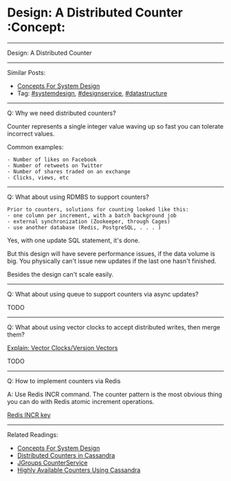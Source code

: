 # Design: A Distributed Counter     :Concept:


---

Design: A Distributed Counter  

---

Similar Posts:  
-   [Concepts For System Design](https://brain.dennyzhang.com/design-concept)
-   Tag: [#systemdesign](https://brain.dennyzhang.com/tag/systemdesign), [#designservice](https://brain.dennyzhang.com/tag/designservice), [#datastructure](https://brain.dennyzhang.com/tag/datastructure)

---

Q: Why we need distributed counters?  

Counter represents a single integer value waving up so fast you can tolerate incorrect values.  

Common examples:  

    - Number of likes on Facebook
    - Number of retweets on Twitter
    - Number of shares traded on an exchange
    - Clicks, views, etc

---

Q: What about using RDMBS to support counters?  

    Prior to counters, solutions for counting looked like this:
    - one column per increment, with a batch background job
    - external synchronization (Zookeeper, through Cages)
    - use another database (Redis, PostgreSQL, . . . )

Yes, with one update SQL statement, it's done.  

But this design will have severe performance issues, if the data volume is big. You physically can't issue new updates if the last one hasn't finished.  

Besides the design can't scale easily.  

---

Q: What about using queue to support counters via async updates?  

TODO  

---

Q: What about using vector clocks to accept distributed writes, then merge them?  

[Explain: Vector Clocks/Version Vectors](https://brain.dennyzhang.com/vector-clocks)  

TODO  

---

Q: How to implement counters via Redis  

A: Use Redis INCR command. The counter pattern is the most obvious thing you can do with Redis atomic increment operations.  

[Redis INCR key](https://redis.io/commands/incr)  

---

Related Readings:  
-   [Concepts For System Design](https://brain.dennyzhang.com/design-concept)
-   [Distributed Counters in Cassandra](http://www.datastax.com/wp-content/uploads/2011/07/cassandra_sf_counters.pdf)
-   [JGroups CounterService](https://github.com/belaban/JGroups/blob/master/doc/design/CounterService.txt)
-   [Highly Available Counters Using Cassandra](http://rockthecode.io/blog/highly-available-counters-using-cassandra/)